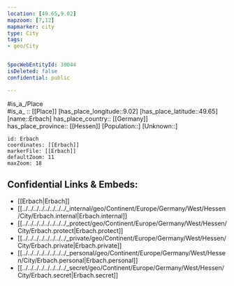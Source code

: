 ```yaml
---
location: [49.65,9.02] 
mapzoom: [7,12] 
mapmarker: city 
type: City
tags:
- geo/City


SpocWebEntityId: 30044
isDeleted: false
confidential: public

---
```

#is_a_/Place  
#is_a_ :: [[Place]] 
[has_place_longitude::9.02] 
[has_place_latitude::49.65] 
[name::Erbach] 
has_place_country:: [[Germany]]  
has_place_province:: [[Hessen]] 
[Population::] 
[Unknown::] 


```leaflet
id: Erbach
coordinates: [[Erbach]] 
markerFile: [[Erbach]] 
defaultZoom: 11 
maxZoom: 18
```


## Confidential Links & Embeds: 
- [[Erbach|Erbach]]  
- [[../../../../../../../../_internal/geo/Continent/Europe/Germany/West/Hessen/City/Erbach.internal|Erbach.internal]] 
- [[../../../../../../../../_protect/geo/Continent/Europe/Germany/West/Hessen/City/Erbach.protect|Erbach.protect]] 
- [[../../../../../../../../_private/geo/Continent/Europe/Germany/West/Hessen/City/Erbach.private|Erbach.private]] 
- [[../../../../../../../../_personal/geo/Continent/Europe/Germany/West/Hessen/City/Erbach.personal|Erbach.personal]] 
- [[../../../../../../../../_secret/geo/Continent/Europe/Germany/West/Hessen/City/Erbach.secret|Erbach.secret]] 
